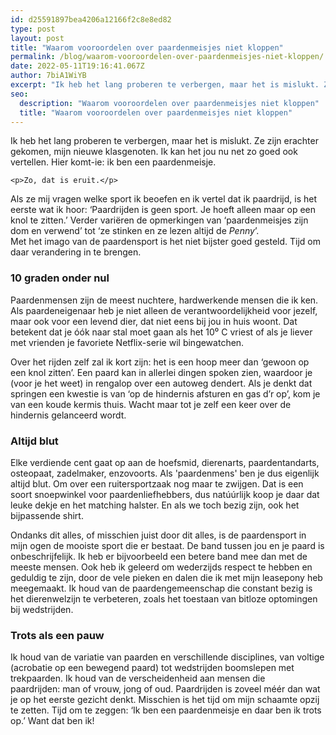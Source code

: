 ```yaml
---
id: d25591897bea4206a12166f2c8e8ed82
type: post
layout: post
title: "Waarom vooroordelen over paardenmeisjes niet kloppen"
permalink: /blog/waarom-vooroordelen-over-paardenmeisjes-niet-kloppen/
date: 2022-05-11T19:16:41.067Z
author: 7biA1WiYB
excerpt: "Ik heb het lang proberen te verbergen, maar het is mislukt. Ze zijn erachter gekomen, mijn nieuwe klasgenoten. Ik kan het jou nu net zo goed ook vertellen. Hier komt-ie: ik ben een paardenmeisje.  "
seo:
  description: "Waarom vooroordelen over paardenmeisjes niet kloppen"
  title: "Waarom vooroordelen over paardenmeisjes niet kloppen"
---
```

Ik heb het lang proberen te verbergen, maar het is mislukt. Ze zijn erachter gekomen, mijn nieuwe klasgenoten. Ik kan het jou nu net zo goed ook vertellen. Hier komt-ie: ik ben een paardenmeisje.  

    <p>Zo, dat is eruit.</p>
<p>Als ze mij vragen welke sport ik beoefen en ik vertel dat ik paardrijd, is het eerste wat ik hoor: ‘Paardrijden is geen sport. Je hoeft alleen maar op een knol te zitten.’ Verder variëren de opmerkingen van ‘paardenmeisjes zijn dom en verwend’ tot ‘ze stinken en ze lezen altijd de <em>Penny</em>’.<br>Met het imago van de paardensport is het niet bijster goed gesteld. Tijd om daar verandering in te brengen.</p>
<h3>10 graden onder nul</h3>
<p>Paardenmensen zijn de meest nuchtere, hardwerkende mensen die ik ken. Als paardeneigenaar heb je niet alleen de verantwoordelijkheid voor jezelf, maar ook voor een levend dier, dat niet eens bij jou in huis woont. Dat betekent dat je óók naar stal moet gaan als het 10⁰ C vriest of als je liever met vrienden je favoriete Netflix-serie wil bingewatchen.</p>
<p>Over het rijden zelf zal ik kort zijn: het is een hoop meer dan ‘gewoon op een knol zitten’. Een paard kan in allerlei dingen spoken zien, waardoor je (voor je het weet) in rengalop over een autoweg dendert. Als je denkt dat springen een kwestie is van ‘op de hindernis afsturen en gas d’r op’, kom je van een koude kermis thuis. Wacht maar tot je zelf een keer over de hindernis gelanceerd wordt.</p>
<h3>Altijd blut</h3>
<p>Elke verdiende cent gaat op aan de hoefsmid, dierenarts, paardentandarts, osteopaat, zadelmaker, enzovoorts. Als 'paardenmens' ben je dus eigenlijk altijd blut. Om over een ruitersportzaak nog maar te zwijgen. Dat is een soort snoepwinkel voor paardenliefhebbers, dus natúúrlijk koop je daar dat leuke dekje en het matching halster. En als we toch bezig zijn, ook het bijpassende shirt.</p>
<p>Ondanks dit alles, of misschien juist door dit alles, is de paardensport in mijn ogen de mooiste sport die er bestaat. De band tussen jou en je paard is onbeschrijfelijk. Ik heb er bijvoorbeeld een betere band mee dan met de meeste mensen. Ook heb ik geleerd om wederzijds respect te hebben en geduldig te zijn, door de vele pieken en dalen die ik met mijn leasepony heb meegemaakt. Ik houd van de paardengemeenschap die constant bezig is het dierenwelzijn te verbeteren, zoals het toestaan van bitloze optomingen bij wedstrijden.</p>
<h3>Trots als een pauw</h3>
<p>Ik houd van de variatie van paarden en verschillende disciplines, van voltige (acrobatie op een bewegend paard) tot wedstrijden boomslepen met trekpaarden. Ik houd van de verscheidenheid aan mensen die paardrijden: man of vrouw, jong of oud. Paardrijden is zoveel méér dan wat je op het eerste gezicht denkt. Misschien is het tijd om mijn schaamte opzij te zetten. Tijd om te zeggen: ‘Ik ben een paardenmeisje en daar ben ik trots op.’ Want dat ben ik!</p>  
